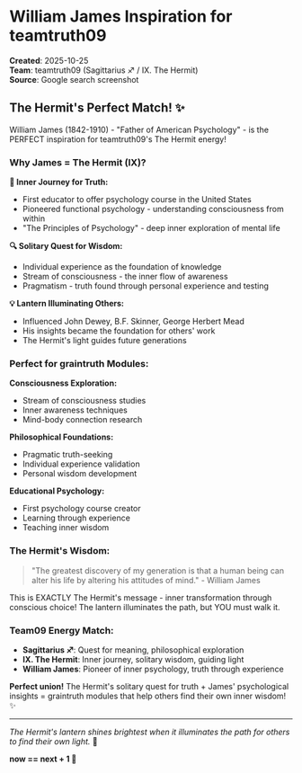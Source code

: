 # William James Inspiration for teamtruth09

**Created**: 2025-10-25  
**Team**: teamtruth09 (Sagittarius ♐ / IX. The Hermit)  
**Source**: Google search screenshot  

## The Hermit's Perfect Match! ✨

William James (1842-1910) - "Father of American Psychology" - is the PERFECT inspiration for teamtruth09's The Hermit energy!

### Why James = The Hermit (IX)?

**🎯 Inner Journey for Truth:**
- First educator to offer psychology course in the United States
- Pioneered functional psychology - understanding consciousness from within
- "The Principles of Psychology" - deep inner exploration of mental life

**🔍 Solitary Quest for Wisdom:**
- Individual experience as the foundation of knowledge
- Stream of consciousness - the inner flow of awareness
- Pragmatism - truth found through personal experience and testing

**💡 Lantern Illuminating Others:**
- Influenced John Dewey, B.F. Skinner, George Herbert Mead
- His insights became the foundation for others' work
- The Hermit's light guides future generations

### Perfect for graintruth Modules:

**Consciousness Exploration:**
- Stream of consciousness studies
- Inner awareness techniques
- Mind-body connection research

**Philosophical Foundations:**
- Pragmatic truth-seeking
- Individual experience validation
- Personal wisdom development

**Educational Psychology:**
- First psychology course creator
- Learning through experience
- Teaching inner wisdom

### The Hermit's Wisdom:

> "The greatest discovery of my generation is that a human being can alter his life by altering his attitudes of mind." - William James

This is EXACTLY The Hermit's message - inner transformation through conscious choice! The lantern illuminates the path, but YOU must walk it.

### Team09 Energy Match:

- **Sagittarius ♐**: Quest for meaning, philosophical exploration
- **IX. The Hermit**: Inner journey, solitary wisdom, guiding light
- **William James**: Pioneer of inner psychology, truth through experience

**Perfect union!** The Hermit's solitary quest for truth + James' psychological insights = graintruth modules that help others find their own inner wisdom! ✨

---

*The Hermit's lantern shines brightest when it illuminates the path for others to find their own light.* 🌟

**now == next + 1 🌾**
